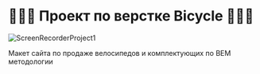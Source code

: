 # :evergreen_tree::bicyclist::deciduous_tree: Проект по верстке Bicycle :evergreen_tree::bicyclist::deciduous_tree:

![ScreenRecorderProject1](https://github.com/user-attachments/assets/a6bf2832-c1b0-46a1-9dac-3f3f3db7cedd)

Макет сайта по продаже велосипедов и комплектующих по BEM методологии 
